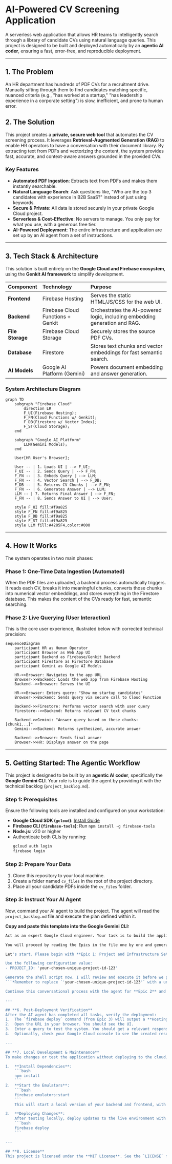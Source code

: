 # **AI-Powered CV Screening Application**

A serverless web application that allows HR teams to intelligently search through a library of candidate CVs using natural language queries. This project is designed to be built and deployed automatically by an **agentic AI coder**, ensuring a fast, error-free, and reproducible deployment.

---

## **1. The Problem**

An HR department has hundreds of PDF CVs for a recruitment drive. Manually sifting through them to find candidates matching specific, nuanced criteria (e.g., "has worked at a startup," "has leadership experience in a corporate setting") is slow, inefficient, and prone to human error.

## **2. The Solution**

This project creates a **private, secure web tool** that automates the CV screening process. It leverages **Retrieval-Augmented Generation (RAG)** to enable HR operators to have a conversation with their document library. By extracting text from PDFs and vectorizing the content, the system provides fast, accurate, and context-aware answers grounded in the provided CVs.

### **Key Features**
- **Automated PDF Ingestion**: Extracts text from PDFs and makes them instantly searchable.
- **Natural Language Search**: Ask questions like, "Who are the top 3 candidates with experience in B2B SaaS?" instead of just using keywords.
- **Secure & Private**: All data is stored securely in your private Google Cloud project.
- **Serverless & Cost-Effective**: No servers to manage. You only pay for what you use, with a generous free tier.
- **AI-Powered Deployment**: The entire infrastructure and application are set up by an AI agent from a set of instructions.

---

## **3. Tech Stack & Architecture**

This solution is built entirely on the **Google Cloud and Firebase ecosystem**, using the **Genkit AI framework** to simplify development.

| **Component**       | **Technology**                  | **Purpose**                                                                 |
|:--------------------|:--------------------------------|:----------------------------------------------------------------------------|
| **Frontend**        | Firebase Hosting                | Serves the static HTML/JS/CSS for the web UI.                               |
| **Backend**         | Firebase Cloud Functions + Genkit | Orchestrates the AI-powered logic, including embedding generation and RAG. |
| **File Storage**    | Firebase Cloud Storage          | Securely stores the source PDF CVs.                                        |
| **Database**        | Firestore                       | Stores text chunks and vector embeddings for fast semantic search.         |
| **AI Models**       | Google AI Platform (Gemini)     | Powers document embedding and answer generation.                           |

### **System Architecture Diagram**
```mermaid
graph TD
    subgraph "Firebase Cloud"
        direction LR
        F_UI(Firebase Hosting);
        F_FN(Cloud Functions w/ Genkit);
        F_DB(Firestore w/ Vector Index);
        F_ST(Cloud Storage);
    end

    subgraph "Google AI Platform"
        LLM(Gemini Models);
    end

    User[HR User's Browser];

    User -- | 1. Loads UI | --> F_UI;
    F_UI -- | 2. Sends Query | --> F_FN;
    F_FN -- | 3. Embeds Query | --> LLM;
    F_FN -- | 4. Vector Search | --> F_DB;
    F_DB -- | 5. Returns CV Chunks | --> F_FN;
    F_FN -- | 6. Generates Answer | --> LLM;
    LLM -- | 7. Returns Final Answer | --> F_FN;
    F_FN -- | 8. Sends Answer to UI | --> User;

    style F_UI fill:#f9a825
    style F_FN fill:#f9a825
    style F_DB fill:#f9a825
    style F_ST fill:#f9a825
    style LLM fill:#4285F4,color:#000
```

---

## **4. How It Works**

The system operates in two main phases:

### **Phase 1: One-Time Data Ingestion (Automated)**
When the PDF files are uploaded, a backend process automatically triggers. It reads each CV, breaks it into meaningful chunks, converts those chunks into numerical vector embeddings, and stores everything in the Firestore database. This makes the content of the CVs ready for fast, semantic searching.

### **Phase 2: Live Querying (User Interaction)**
This is the core user experience, illustrated below with corrected technical precision:

```mermaid
sequenceDiagram
    participant HR as Human Operator
    participant Browser as Web App UI
    participant Backend as Firebase/Genkit Backend
    participant Firestore as Firestore Database
    participant Gemini as Google AI Models

    HR->>Browser: Navigates to the app URL
    Browser->>Backend: Loads the web app from Firebase Hosting
    Backend-->>Browser: Serves the UI

    HR->>Browser: Enters query: "Show me startup candidates"
    Browser->>Backend: Sends query via secure call to Cloud Function

    Backend->>Firestore: Performs vector search with user query
    Firestore-->>Backend: Returns relevant CV text chunks

    Backend->>Gemini: "Answer query based on these chunks: [chunk1...]"
    Gemini-->>Backend: Returns synthesized, accurate answer

    Backend-->>Browser: Sends final answer
    Browser->>HR: Displays answer on the page
```

---

## **5. Getting Started: The Agentic Workflow**

This project is designed to be built by an **agentic AI coder**, specifically the **Google Gemini CLI**. Your role is to guide the agent by providing it with the technical backlog (`project_backlog.md`).

### **Step 1: Prerequisites**
Ensure the following tools are installed and configured on your workstation:
- **Google Cloud SDK (`gcloud`)**: [Install Guide](https://cloud.google.com/sdk/docs/install)
- **Firebase CLI (`firebase-tools`)**: Run `npm install -g firebase-tools`
- **Node.js**: v20 or higher
- Authenticate both CLIs by running:
  ```bash
  gcloud auth login
  firebase login
  ```

### **Step 2: Prepare Your Data**
1.  Clone this repository to your local machine.
2.  Create a folder named `cv_files` in the root of the project directory.
3.  Place all your candidate PDFs inside the `cv_files` folder.

### **Step 3: Instruct Your AI Agent**
Now, command your AI agent to build the project. The agent will read the `project_backlog.md` file and execute the plan defined within it.

**Copy and paste this template into the Google Gemini CLI:**
```bash
Act as an expert Google Cloud engineer. Your task is to build the application defined in the `project_backlog.md` file.

You will proceed by reading the Epics in the file one by one and generating the necessary shell scripts and code. I will then execute them.

Let's start. Please begin with **Epic 1: Project and Infrastructure Setup**.

Use the following configuration value:
- PROJECT_ID: 'your-chosen-unique-project-id-123'

Generate the shell script now. I will review and execute it before we proceed to the next Epic.
```*Remember to replace `'your-chosen-unique-project-id-123'` with a unique name for your project.*

Continue this conversational process with the agent for **Epic 2** and **Epic 3** until the implementation is complete.

---

## **6. Post-Deployment Verification**
After the AI agent has completed all tasks, verify the deployment:
1.  The `firebase deploy` command (from Epic 3) will output a **Hosting URL**.
2.  Open the URL in your browser. You should see the UI.
3.  Enter a query to test the system. You should get a relevant response.
4.  Optionally, check your Google Cloud console to see the created resources (Storage bucket, Firestore collections, etc.).

---

## **7. Local Development & Maintenance**
To make changes or test the application without deploying to the cloud, use the Firebase Local Emulator Suite.

1.  **Install Dependencies**:
    ```bash
    npm install
    ```
2.  **Start the Emulators**:
    ```bash
    firebase emulators:start
    ```
    This will start a local version of your backend and frontend, with URLs provided in your terminal. This is the best way to test changes safely.

3.  **Deploying Changes**:
    After testing locally, deploy updates to the live environment with a single command:
    ```bash
    firebase deploy
    ```

---

## **8. License**
This project is licensed under the **MIT License**. See the `LICENSE` file for details.
